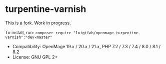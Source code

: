 # turpentine-varnish

This is a fork. Work in progress.

To install, run: `composer require "luigifab/openmage-turpentine-varnish":"dev-master"`

- Compatibility: OpenMage 19.x / 20.x / 21.x, PHP 7.2 / 7.3 / 7.4 / 8.0 / 8.1 / 8.2
- License: GNU GPL 2+
